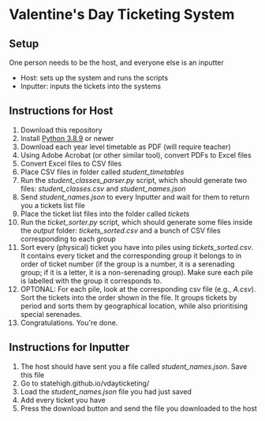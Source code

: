 # Valentine's Day Ticketing System

## Setup
One person needs to be the host, and everyone else is an inputter
- Host: sets up the system and runs the scripts
- Inputter: inputs the tickets into the systems

## Instructions for Host
1. Download this repository
2. Install [Python 3.8.9](https://www.python.org/downloads/) or newer
3. Download each year level timetable as PDF (will require teacher)
4. Using Adobe Acrobat (or other similar tool), convert PDFs to Excel files
5. Convert Excel files to CSV files
6. Place CSV files in folder called *student_timetables*
7. Run the *student_classes_parser.py* script, which should generate two files: *student_classes.csv* and *student_names.json*
8. Send *student_names.json* to every Inputter and wait for them to return you a tickets list file
9. Place the ticket list files into the folder called *tickets*
10. Run the *ticket_sorter.py* script, which should generate some files inside the *output* folder: *tickets_sorted.csv* and a bunch of CSV files corresponding to each group
11. Sort every (physical) ticket you have into piles using *tickets_sorted.csv*. It contains every ticket and the corresponding group it belongs to in order of ticket number (if the group is a number, it is a serenading group; if it is a letter, it is a non-serenading group). Make sure each pile is labelled with the group it corresponds to.
12. OPTONAL: For each pile, look at the corresponding csv file (e.g., *A.csv*). Sort the tickets into the order shown in the file. It groups tickets by period and sorts them by geographical location, while also prioritising special serenades.
13. Congratulations. You're done.

## Instructions for Inputter
1. The host should have sent you a file called *student_names.json*. Save this file
2. Go to statehigh.github.io/vdayticketing/
3. Load the *student_names.json* file you had just saved
4. Add every ticket you have
5. Press the download button and send the file you downloaded to the host
